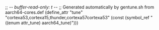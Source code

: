 ;; -*- buffer-read-only: t -*-
;; Generated automatically by gentune.sh from aarch64-cores.def
(define_attr "tune"
	"cortexa53,cortexa15,thunder,cortexa57cortexa53"
	(const (symbol_ref "((enum attr_tune) aarch64_tune)")))
